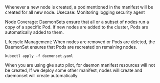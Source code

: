 Whenever a new node is created, a pod mentioned in the manifest will be created for all new node.
Usecase:
Monitoring 
logging
security agent

Node Coverage: DaemonSets ensure that all or a subset of nodes run a copy of a specific Pod. If new nodes are added to the cluster, Pods are automatically added to them.

Lifecycle Management: When nodes are removed or Pods are deleted, the DaemonSet ensures that Pods are recreated on remaining nodes.

```
kubectl apply -f daemonset.yaml
```

When you are using gke auto pilot, for daemon manifest resources will not be created, If we deploy some other manifest, nodes will create and daemonset will create automatically
